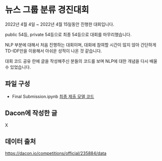 # 뉴스 그룹 분류 경진대회

2022년 4월 4일 ~ 2022년 4월 15일동안 진행한 대회입니다. 

public 54등, private 54등으로 최종 54등으로 대회를 마무리했습니다.

NLP 부분에 대해서 처음 진행하는 대회이며, 대회에 참여할 시간이 많지 않아 간단하게 TD-IDF만을 이용해서 아쉬운 성적이 나온 것 같습니다.

대회 코드 공유 란에 글을 작성해주신 분들의 코드를 보며 NLP에 대한 개념을 다시 배울 수 있었습니다.

## 파일 구성

- Final Submission.ipynb [최종 제출 모델 코드](./Final%20Submission.ipynb)

## Dacon에 작성한 글

X

## 데이터 출처
https://dacon.io/competitions/official/235884/data
